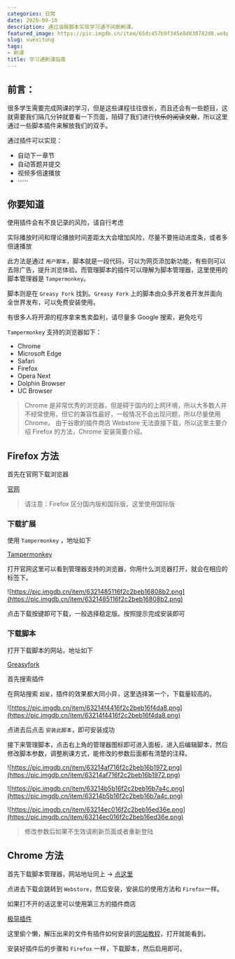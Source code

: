 ```yaml
---
categories: 日常
date: 2020-09-10
description: 通过油猴脚本实现学习通不间断刷课。
featured_image: https://pic.imgdb.cn/item/65dc457b9f345e8d030782d8.webp
slug: xuexitong
tags:
- 刷课
title: 学习通刷课指南
---
```


## **前言：**

很多学生需要完成网课的学习，但是这些课程往往很长，而且还会有一些题目，这就需要我们隔几分钟就要看一下页面，阻碍了我们进行~~快乐的阅读文献~~，所以这里通过一些脚本插件来解放我们的双手。

通过插件可以实现：

- 自动下一章节
- 自动答题并提交
- 视频多倍速播放
- ······

## **你要知道**

使用插件会有不良记录的风险，请自行考虑

实际播放时间和理论播放时间差距太大会增加风险，尽量不要拖动进度条，或者多倍速播放

此方法是通过 `用户脚本`，脚本就是一段代码，可以为网页添加新功能，有些则可以去除广告，提升浏览体验。而管理脚本的插件可以理解为脚本管理器，这里使用的脚本管理器是 `Tampermonkey`。

脚本则是在 `Greasy Fork` 找到。`Greasy Fork` 上的脚本由众多开发者开发并面向全世界发布，可以免费安装使用。

有很多人将开源的程序拿来售卖盈利，请尽量多 Google 搜索，避免吃亏

`Tampermonkey` 支持的浏览器如下：

- Chrome
- Microsoft Edge
- Safari
- Firefox
- Opera Next
- Dolphin Browser
- UC Browser

> Chrome 是非常优秀的浏览器，但是碍于国内的上网环境，所以大多数人并不经常使用，但它的兼容性最好，一般情况不会出现问题，所以尽量使用 Chrome。
由于谷歌的插件商店 Webstore 无法直接下载，所以这里主要介绍 Firefox 的方法，Chrome 安装简要介绍。
> 

## **Firefox 方法**

首先在官网下载浏览器

[官网](https://www.mozilla.org/zh-CN/firefox/new/)

> 请注意：Firefox 区分国内版和国际版，这里使用国际版
> 

### **下载扩展**

使用 `Tampermonkey` ，地址如下

[Tampermonkey](https://www.tampermonkey.net/)

打开官网这里可以看到管理器支持的浏览器，你用什么浏览器打开，就会在相应的标签下。

![https://pic.imgdb.cn/item/6321485116f2c2beb16808b2.png](https://pic.imgdb.cn/item/6321485116f2c2beb16808b2.png)

点击下载按键即可下载，一般选择稳定版。按照提示完成安装即可

### **下载脚本**

打开下载脚本的网站，地址如下

[Greasyfork](https://greasyfork.org/zh-CN%5C%5DGreasyfork)

首先搜索插件

在网站搜索 `超星`，插件的效果都大同小异，这里选择第一个，下载量较高的。

![https://pic.imgdb.cn/item/63214f4416f2c2beb16f4da8.png](https://pic.imgdb.cn/item/63214f4416f2c2beb16f4da8.png)

点进去后点击 `安装此脚本`，即可安装成功

接下来管理脚本，点击右上角的管理器图标即可进入面板，进入后编辑脚本，然后修改脚本参数，调整刷课方式，能修改的参数后面都有清楚的注释。

![https://pic.imgdb.cn/item/63214af716f2c2beb16b1972.png](https://pic.imgdb.cn/item/63214af716f2c2beb16b1972.png)

![https://pic.imgdb.cn/item/63214b5b16f2c2beb16b7a4c.png](https://pic.imgdb.cn/item/63214b5b16f2c2beb16b7a4c.png)

![https://pic.imgdb.cn/item/63214ec016f2c2beb16ed36e.png](https://pic.imgdb.cn/item/63214ec016f2c2beb16ed36e.png)

> 修改参数后如果不生效请刷新页面或者重新登陆
> 

## **Chrome 方法**

首先下载脚本管理器，网站地址同上 → [点这里](https://www.tampermonkey.net/)

点进去下载会跳转到 `Webstore`，然后安装，安装后的使用方法和 `Firefox`一样。

如果打不开的话这里可以使用第三方的插件商店

[极简插件](https://chrome.zzzmh.cn/index)

这里偷个懒，解压出来的文件有插件如何安装的[网站教程](https://chrome.zzzmh.cn/help?token=setup)，打开就能看到。

安装好插件后的步骤和 `Firefox` 一样，下载脚本，然后启用即可。